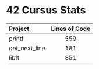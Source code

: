 # 42 Cursus Stats


|Project                  |Lines of Code  |
| :--                     | :---:         |
|printf                   |559            |
|get_next_line            |181            |
|libft                    |851            |
